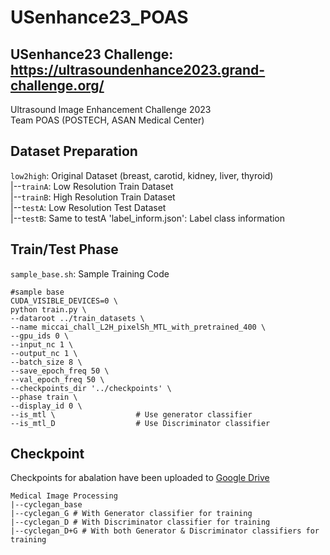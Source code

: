 # USenhance23_POAS

## USenhance23 Challenge: https://ultrasoundenhance2023.grand-challenge.org/

Ultrasound Image Enhancement Challenge 2023  
Team POAS (POSTECH, ASAN Medical Center)

## Dataset Preparation

`low2high`: Original Dataset (breast, carotid, kidney, liver, thyroid)  
|--`trainA`: Low Resolution Train Dataset   
|--`trainB`: High Resolution Train Dataset  
|--`testA`: Low Resolution Test Dataset  
|--`testB`: Same to testA
'label_inform.json': Label class information

## Train/Test Phase

`sample_base.sh`: Sample Training Code



```shell
#sample base
CUDA_VISIBLE_DEVICES=0 \
python train.py \
--dataroot ../train_datasets \
--name miccai_chall_L2H_pixelSh_MTL_with_pretrained_400 \
--gpu_ids 0 \
--input_nc 1 \
--output_nc 1 \
--batch_size 8 \
--save_epoch_freq 50 \
--val_epoch_freq 50 \
--checkpoints_dir '../checkpoints' \
--phase train \
--display_id 0 \
--is_mtl \                  # Use generator classifier
--is_mtl_D                  # Use Discriminator classifier

```



## Checkpoint

Checkpoints for abalation have been uploaded to [Google Drive]((https://drive.google.com/drive/folders/1rp1SQ2hO-vNdGJYamuuM4EfD-vSRzkQE?usp=drive_link))

```shell
Medical Image Processing
|--cyclegan_base 
|--cyclegan_G # With Generator classifier for training
|--cyclegan_D # With Discriminator classifier for training
|--cyclegan_D+G # With both Generator & Discriminator classifiers for training
```
